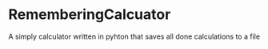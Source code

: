 # RememberingCalcuator
 A simply calculator written in pyhton that saves all done calculations to a file 
